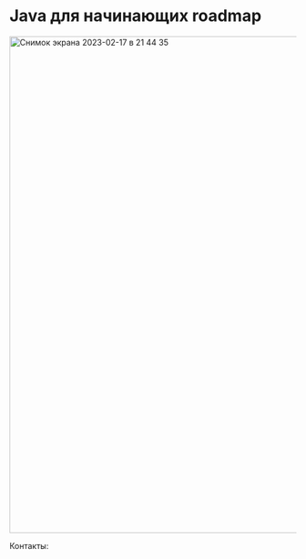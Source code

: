 # Java для начинающих roadmap

<img width="870" alt="Снимок экрана 2023-02-17 в 21 44 35" src="https://user-images.githubusercontent.com/14217485/219789233-92298c85-6335-46fe-aace-1ebf6fefdd79.png">

Контакты:
